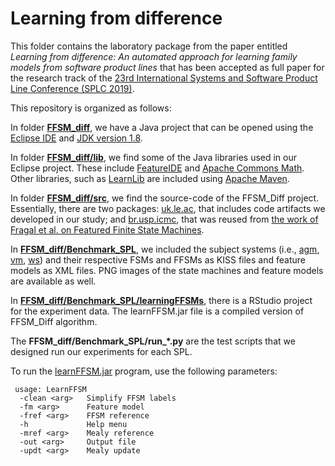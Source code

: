 

# Learning from difference

This folder contains the laboratory package from the paper entitled *Learning from difference: An automated approach for learning family models from software product lines* that has been accepted as full paper for the research track of the [23rd International Systems and Software Product Line Conference (SPLC 2019)](https://splc2019.net).

This repository is organized as follows:

In folder **[FFSM_diff](https://github.com/damascenodiego/learningFFSM/tree/master/FFSM_diff)**, we have a Java project that can be opened using the [Eclipse IDE](https://www.eclipse.org/ide) and [JDK version 1.8](https://www.oracle.com/technetwork/java/javase/downloads/jdk8-downloads-2133151.html).

In folder **[FFSM_diff/lib](https://github.com/damascenodiego/learningFFSM/tree/master/FFSM_diff/lib)**, we find some of the Java libraries used in our Eclipse project. These include [FeatureIDE](https://featureide.github.io) and [Apache Commons Math](http://commons.apache.org/proper/commons-math/). Other libraries, such as [LearnLib](https://learnlib.de) are included using [Apache Maven](https://maven.apache.org/).

In folder **[FFSM_diff/src](https://github.com/damascenodiego/learningFFSM/tree/master/FFSM_diff/src/)**, we find the source-code of the FFSM_Diff project. Essentially, there are two packages: [uk.le.ac](https://github.com/damascenodiego/learningFFSM/tree/master/FFSM_diff/src/main/java/uk/le/ac), that includes code artifacts we developed in our study; and [br.usp.icmc](https://github.com/damascenodiego/learningFFSM/tree/master/FFSM_diff/src/main/java/br/usp/icmc), that was reused from [the work of Fragal et al. on Featured Finite State Machines](http://doi.org/10.1007/978-3-319-57666-4_13).

In **[FFSM_diff/Benchmark_SPL](https://github.com/damascenodiego/learningFFSM/tree/master/FFSM_diff/Benchmark_SPL)**, we included the subject systems (i.e., [agm](https://github.com/damascenodiego/learningFFSM/tree/master/FFSM_diff/Benchmark_SPL/agm), [vm](https://github.com/damascenodiego/learningFFSM/tree/master/FFSM_diff/Benchmark_SPL/vm), [ws](https://github.com/damascenodiego/learningFFSM/tree/master/FFSM_diff/Benchmark_SPL/ws))  and their respective FSMs and FFSMs as KISS files and feature models as XML files. PNG images of the state machines and feature models are available as well.

In **[FFSM_diff/Benchmark_SPL/learningFFSMs](https://github.com/damascenodiego/learningFFSM/tree/master/FFSM_diff/Benchmark_SPL/learningFFSMs)**, there is a RStudio project for the experiment data. The learnFFSM.jar file is a compiled version of FFSM_Diff algorithm. 

The **FFSM_diff/Benchmark_SPL/run_*.py** are the test scripts that we designed run our experiments for each SPL. 

To run the [learnFFSM.jar](https://github.com/damascenodiego/learningFFSM/blob/master/FFSM_diff/Benchmark_SPL/learnFFSM.jar) program, use the following parameters:

     usage: LearnFFSM
      -clean <arg>   Simplify FFSM labels
      -fm <arg>      Feature model
      -fref <arg>    FFSM reference
      -h             Help menu
      -mref <arg>    Mealy reference
      -out <arg>     Output file
      -updt <arg>    Mealy update
